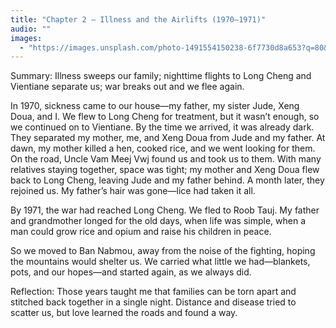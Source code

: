```yaml
---
title: "Chapter 2 — Illness and the Airlifts (1970–1971)"
audio: ""
images:
  - "https://images.unsplash.com/photo-1491554150238-6f7730d8a653?q=80&w=1600&auto=format&fit=crop"
---
```


Summary: Illness sweeps our family; nighttime flights to Long Cheng and Vientiane separate us; war breaks out and we flee again.

In 1970, sickness came to our house—my father, my sister Jude, Xeng Doua, and I. We flew to Long Cheng for treatment, but it wasn’t enough, so we continued on to Vientiane. By the time we arrived, it was already dark. They separated my mother, me, and Xeng Doua from Jude and my father. At dawn, my mother killed a hen, cooked rice, and we went looking for them. On the road, Uncle Vam Meej Vwj found us and took us to them. With many relatives staying together, space was tight; my mother and Xeng Doua flew back to Long Cheng, leaving Jude and my father behind. A month later, they rejoined us. My father’s hair was gone—lice had taken it all.

By 1971, the war had reached Long Cheng. We fled to Roob Tauj. My father and grandmother longed for the old days, when life was simple, when a man could grow rice and opium and raise his children in peace.

So we moved to Ban Nabmou, away from the noise of the fighting, hoping the mountains would shelter us. We carried what little we had—blankets, pots, and our hopes—and started again, as we always did.


Reflection:
Those years taught me that families can be torn apart and stitched back together in a single night. Distance and disease tried to scatter us, but love learned the roads and found a way.
